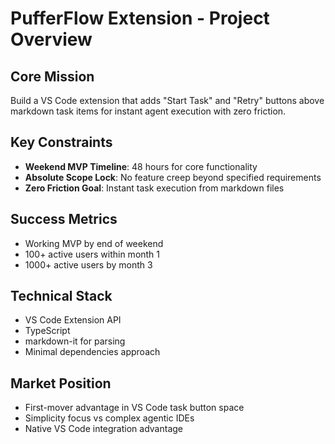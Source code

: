 # PufferFlow Extension - Project Overview

## Core Mission
Build a VS Code extension that adds "Start Task" and "Retry" buttons above markdown task items for instant agent execution with zero friction.

## Key Constraints
- **Weekend MVP Timeline**: 48 hours for core functionality
- **Absolute Scope Lock**: No feature creep beyond specified requirements
- **Zero Friction Goal**: Instant task execution from markdown files

## Success Metrics
- Working MVP by end of weekend
- 100+ active users within month 1
- 1000+ active users by month 3

## Technical Stack
- VS Code Extension API
- TypeScript
- markdown-it for parsing
- Minimal dependencies approach

## Market Position
- First-mover advantage in VS Code task button space
- Simplicity focus vs complex agentic IDEs
- Native VS Code integration advantage